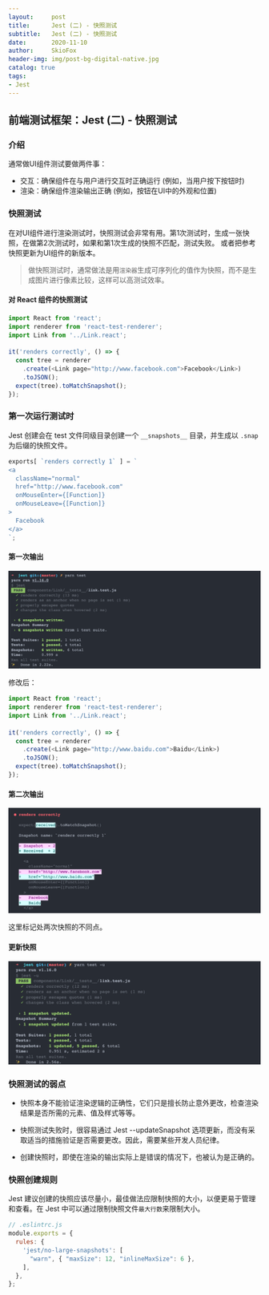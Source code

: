 ```yaml
---
layout:     post
title:      Jest (二) - 快照测试
subtitle:   Jest (二) - 快照测试
date:       2020-11-10
author:     SkioFox
header-img: img/post-bg-digital-native.jpg
catalog: true
tags:
- Jest
---
```


## 前端测试框架：Jest (二) - 快照测试

### 介绍

通常做UI组件测试要做两件事：

* 交互：确保组件在与用户进行交互时正确运行 (例如，当用户按下按钮时)
* 渲染：确保组件渲染输出正确 (例如，按钮在UI中的外观和位置)

### 快照测试

在对UI组件进行渲染测试时，快照测试会非常有用。第1次测试时，生成一张快照，在做第2次测试时，如果和第1次生成的快照不匹配，测试失败。
或者把参考快照更新为UI组件的新版本。

> 做快照测试时，通常做法是用`渲染器`生成可序列化的值作为快照，而不是生成图片进行像素比较，这样可以高测试效率。

#### 对 React 组件的快照测试

``` javascript
import React from 'react';
import renderer from 'react-test-renderer';
import Link from '../Link.react';

it('renders correctly', () => {
  const tree = renderer
    .create(<Link page="http://www.facebook.com">Facebook</Link>)
    .toJSON();
  expect(tree).toMatchSnapshot();
});
```

### 第一次运行测试时

Jest 创建会在 test 文件同级目录创建一个 `__snapshots__` 目录，并生成以 `.snap` 为后缀的快照文件。

``` javascript
exports[ `renders correctly 1` ] = `
<a
  className="normal"
  href="http://www.facebook.com"
  onMouseEnter={[Function]}
  onMouseLeave={[Function]}
>
  Facebook
</a>
`;
```

#### 第一次输出

![](/img/2020-11-10/snap_test.png)

修改后：

``` javascript
import React from 'react';
import renderer from 'react-test-renderer';
import Link from '../Link.react';

it('renders correctly', () => {
  const tree = renderer
    .create(<Link page="http://www.baidu.com">Baidu</Link>)
    .toJSON();
  expect(tree).toMatchSnapshot();
});
```

#### 第二次输出

![](/img/2020-11-10/snap_test_incorrect.png)

这里标记处两次快照的不同点。

#### 更新快照

![](/img/2020-11-10/snap_test_update.png)

### 快照测试的弱点

* 快照本身不能验证渲染逻辑的正确性，它们只是擅长防止意外更改，检查渲染结果是否所需的元素、值及样式等等。

* 快照测试失败时，很容易通过 Jest --updateSnapshot 选项更新，而没有采取适当的措施验证是否需要更改。因此，需要某些开发人员纪律。

* 创建快照时，即使在渲染的输出实际上是错误的情况下，也被认为是正确的。

### 快照创建规则

Jest 建议创建的快照应该尽量小，最佳做法应限制快照的大小，以便更易于管理和查看。在 Jest 中可以通过限制快照文件`最大行数`来限制大小。

``` javascript
// .eslintrc.js
module.exports = {
  rules: {
    'jest/no-large-snapshots': [
      "warn", { "maxSize": 12, "inlineMaxSize": 6 },
    ],
  },
};
```

